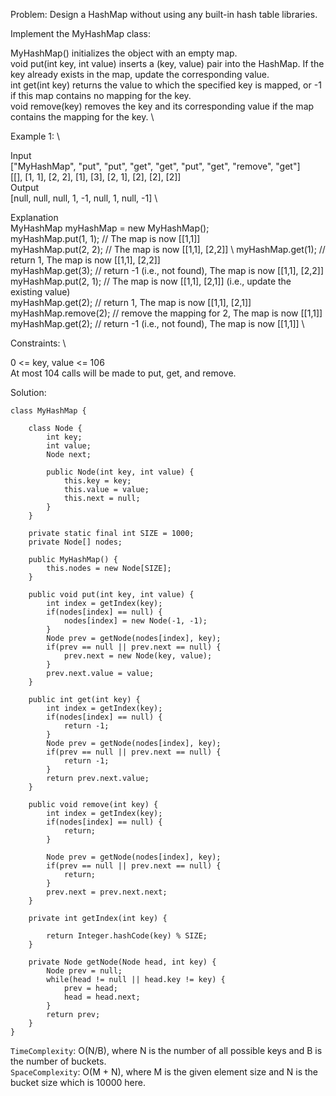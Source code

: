 Problem: Design a HashMap without using any built-in hash table libraries.

Implement the MyHashMap class:

MyHashMap() initializes the object with an empty map. \
void put(int key, int value) inserts a (key, value) pair into the HashMap. If the key already exists in the map, update the corresponding value. \
int get(int key) returns the value to which the specified key is mapped, or -1 if this map contains no mapping for the key. \
void remove(key) removes the key and its corresponding value if the map contains the mapping for the key. \

Example 1: \

Input \
["MyHashMap", "put", "put", "get", "get", "put", "get", "remove", "get"] \
[[], [1, 1], [2, 2], [1], [3], [2, 1], [2], [2], [2]] \
Output \
[null, null, null, 1, -1, null, 1, null, -1] \
 
Explanation \
MyHashMap myHashMap = new MyHashMap(); \
myHashMap.put(1, 1); // The map is now [[1,1]] \
myHashMap.put(2, 2); // The map is now [[1,1], [2,2]] \ 
myHashMap.get(1);    // return 1, The map is now [[1,1], [2,2]] \
myHashMap.get(3);    // return -1 (i.e., not found), The map is now [[1,1], [2,2]] \
myHashMap.put(2, 1); // The map is now [[1,1], [2,1]] (i.e., update the existing value) \
myHashMap.get(2);    // return 1, The map is now [[1,1], [2,1]] \
myHashMap.remove(2); // remove the mapping for 2, The map is now [[1,1]] \
myHashMap.get(2);    // return -1 (i.e., not found), The map is now [[1,1]] \
 

Constraints: \

0 <= key, value <= 106 \
At most 104 calls will be made to put, get, and remove.

Solution:
```
class MyHashMap {

    class Node {
        int key;
        int value;
        Node next;

        public Node(int key, int value) {
            this.key = key;
            this.value = value;
            this.next = null;
        }
    }

    private static final int SIZE = 1000;
    private Node[] nodes;
    
    public MyHashMap() {
        this.nodes = new Node[SIZE];
    }

    public void put(int key, int value) {
        int index = getIndex(key);
        if(nodes[index] == null) {
            nodes[index] = new Node(-1, -1);
        }
        Node prev = getNode(nodes[index], key);
        if(prev == null || prev.next == null) {
            prev.next = new Node(key, value);
        }
        prev.next.value = value;
    }
    
    public int get(int key) {
        int index = getIndex(key);
        if(nodes[index] == null) {
            return -1;
        }
        Node prev = getNode(nodes[index], key);
        if(prev == null || prev.next == null) {
            return -1;
        }
        return prev.next.value;
    }
    
    public void remove(int key) {
        int index = getIndex(key);
        if(nodes[index] == null) {
            return;
        }

        Node prev = getNode(nodes[index], key);
        if(prev == null || prev.next == null) {
            return;
        }
        prev.next = prev.next.next;
    }

    private int getIndex(int key) {

        return Integer.hashCode(key) % SIZE;
    }

    private Node getNode(Node head, int key) {
        Node prev = null;
        while(head != null || head.key != key) {
            prev = head;
            head = head.next;
        }
        return prev;
    }
}
```

`TimeComplexity`: O(N/B), where N is the number of all possible keys and B is the number of buckets.\
`SpaceComplexity`: O(M + N), where M is the given element size and N is the bucket size which is 10000 here.
